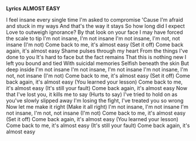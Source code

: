 **Lyrics**
**ALMOST EASY**

I feel insane every single time
I'm asked to compromise
'Cause I'm afraid and stuck in my ways
And that's the way it stays
So how long did I expect
Love to outweigh ignorance?
By that look on your face
I may have forced the scale to tip
I'm not insane, I'm not insane
I'm not insane, I'm not, not insane
(I'm not)
Come back to me, it's almost easy
(Set it off)
Come back again, it's almost easy
Shame pulses through my heart
From the things I've done to you
It's hard to face but the fact remains
That this is nothing new
I left you bound and tied
With suicidal memories
Selfish beneath the skin
But deep inside I'm not insane
I'm not insane, I'm not insane
I'm not insane, I'm not, not insane
(I'm not)
Come back to me, it's almost easy
(Set it off)
Come back again, it's almost easy
(You learned your lesson)
Come back to me, it's almost easy
(It's still your fault)
Come back again, it's almost easy
Now that I've lost you, it kills me to say
(Hurts to say)
I've tried to hold on as you've slowly slipped away
I'm losing the fight, I've treated you so wrong
Now let me make it right
(Make it all right)
I'm not insane, I'm not insane
I'm not insane, I'm not, not insane
(I'm not)
Come back to me, it's almost easy
(Set it off)
Come back again, it's almost easy
(You learned your lesson)
Come back to me, it's almost easy
(It's still your fault)
Come back again, it's almost easy
